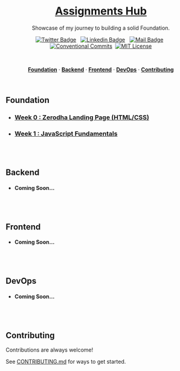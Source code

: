 <a href="./">
  <h1 align="center">Assignments Hub</h1>
</a>

<p align="center">
  Showcase of my journey to building a solid Foundation.
</p>

<div align= "center">

[![Twitter Badge](https://img.shields.io/badge/-@KadlagAkash-1ca0f1?style=flat&labelColor=1ca0f1&logo=twitter&logoColor=white&link=https://twitter.com/KadlagAkash)](https://twitter.com/KadlagAkash) &nbsp; [![Linkedin Badge](https://img.shields.io/badge/-KadlagAkash-0e76a8?style=flat&labelColor=0e76a8&logo=linkedin&logoColor=white)](https://www.linkedin.com/in/kadlagakash/) &nbsp; [![Mail Badge](https://img.shields.io/badge/-akashkadlag14-c0392b?style=flat&labelColor=c0392b&logo=gmail&logoColor=white)](mailto:akashkadlag14@gmail.com) &nbsp; [![Conventional Commits](https://img.shields.io/badge/Conventional%20Commits-1.0.0-%23FE5196?logo=conventionalcommits&logoColor=white)](https://conventionalcommits.org)&nbsp; [![MIT License](https://img.shields.io/badge/License-MIT-green.svg)](https://choosealicense.com/licenses/mit/)

</div>
<br>

<p align="center">
  <a href="#foundation"><strong>Foundation</strong></a> ·
  <a href="#backend"><strong>Backend</strong></a> ·
  <a href="#frontend"><strong>Frontend</strong></a> ·
  <a href="#devops"><strong>DevOps</strong></a> ·
  <a href="#contributing"><strong>Contributing</strong></a>
</p>
</br>

## Foundation


 - ### [Week 0 : Zerodha Landing Page (HTML/CSS)](./week-0/README.md)

 - ### [Week 1 : JavaScript Fundamentals](./week-1/README.md)
</br></br>


## Backend

 - #### Coming Soon...
</br></br>

## Frontend

 - #### Coming Soon...
</br></br>

## DevOps

 - #### Coming Soon...
</br></br>

## Contributing

Contributions are always welcome! 

See [CONTRIBUTING.md](../../CONTRIBUTING.md) for ways to get started.
</br></br>